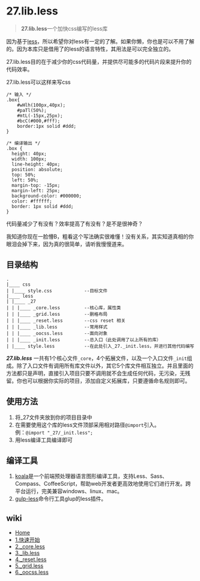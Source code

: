 27.lib.less
======

> **27.lib.less**一个加快css编写的less库

因为基于[less](http://www.bootcss.com/p/lesscss/)，所以希望你对less有一定的了解。如果你懒，你也是可以不用了解的。因为本库只是借用了的less的语言特性，其用法是可以完全独立的。

27.lib.less目的在于减少你的css代码量，并提供尽可能多的代码片段来提升你的代码效率。

27.lib.less可以这样来写css

```less
/* 输入 */
.box{
	#wHlh(100px,40px);
	#paTl(50%);
	#mtL(-15px,25px);
	#bcC(#000,#fff);
	border:1px solid #ddd;
}

/* 编译输出 */
.box {
  height: 40px;
  width: 100px;
  line-height: 40px;
  position: absolute;
  top: 50%;
  left: 50%;
  margin-top: -15px;
  margin-left: 25px;
  background-color: #000000;
  color: #ffffff;
  border: 1px solid #ddd;
}
```
代码量减少了有没有？效率提高了有没有？是不是很神奇？

我知道你现在一脸懵B，粗看这个写法确实很难懂！没有关系，其实知道真相的你眼泪会掉下来，因为真的很简单，请听我慢慢道来。

## 目录结构

```tree
.
|____ css
| |____ style.css            --目标文件
|____ less
| |____ _27
| | |____ _core.less         --核心库，属性类
| | |____ _grid.less         --删格布局
| | |____ _reset.less        --css reset 相关
| | |____ _lib.less          --常用样式
| | |____ _oocss.less        --面向对象
| | |____ _init.less         --总入口（此处调用了以上所有的库）
| |____ style.less           --在此处引入_27._init.less，并进行其他代码编写

```
***27.lib.less*** 一共有1个核心文件`_core`，4个拓展文件，以及一个入口文件`_init`组成。除了入口文件有调用所有库文件以外，其它5个库文件相互独立。并且里面的方法都只是声明，直接引入项目只要不调用就不会生成任何代码，无污染，无残留。你也可以根据你实际的项目，添加自定义拓展库，只要遵循命名规则即可。

## 使用方法

1. 将_27文件夹放到你的项目目录中
2. 在需要使用这个库的less文件顶部采用相对路径`@import`引入。  
例：` @import "_27/_init.less"; `
3. 用less编译工具编译即可

## 编译工具
1. [koala](http://koala-app.com/index-zh.html)是一个前端预处理器语言图形编译工具，支持Less、Sass、Compass、CoffeeScript，帮助web开发者更高效地使用它们进行开发。跨平台运行，完美兼容windows、linux、mac。
2. [gulp-less](https://www.npmjs.com/package/gulp-less)命令行工具glup的less插件。

## wiki

- [Home](https://github.com/ziven27/27.lib.less/wiki)
- [1.快速开始](https://github.com/ziven27/27.lib.less/wiki/1.%E5%BF%AB%E9%80%9F%E5%BC%80%E5%A7%8B)
- [2._core.less](https://github.com/ziven27/27.lib.less/wiki/2._core.less)
- [3._lib.less](https://github.com/ziven27/27.lib.less/wiki/3._lib.less)
- [4._reset.less](https://github.com/ziven27/27.lib.less/wiki/4._reset.less)
- [5._grid.less](https://github.com/ziven27/27.lib.less/wiki/5._grid.less)
- [6._oocss.less](https://github.com/ziven27/27.lib.less/wiki/6._oocss.less)

